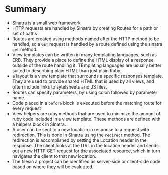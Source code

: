 # Summary

- Sinatra is a small web framework
- HTTP requests are handled by Sinatra by creating Routes for a path or set of paths
- Routes are created using methods named after the HTTP method to be handled, so a `GET` request is handled by a route defined using the sinatra `get` method.
-  View templates can be written in many templating languages, such as ERB. They provide a place to define the HTML display of a response outside of the route handling it.  TEmplating languages are usually better suited to describing plain HTML than just plain Ruby.
- a layout is a view template that surrounds a specific responses template.  They are used to provide shared HTML that is used by all views, and often include links to sytelsheets and JS files.
- Routes can specify parameters, by using colon followed by parameter name.  
- Code placed in a `before` block is executed before the matching route for every request
- View helpers are ruby methods that are used to minimize the amount of ruby code included in a view template.  These methods are defined with a helpers block in SInatra.
- A user can be sent to a new location in response to a request with redirection.  This is done in SInatra using the `redirect` method.  The redirection is accomplished by setting the Location header in the response.  The client looks at the URL in the location header and sends out a new HTTP GET request for the associated resource, which in turn navigates the client to that new location.
- The filesin a project can be identified as server-side or client-side code based on where they will be evaluated.

